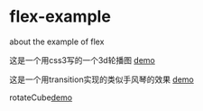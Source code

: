 # flex-example
about the example of flex

这是一个用css3写的一个3d轮播图
[demo](https://hanihanihaani.github.io/css-demo/3d-carousel.html)


这是一个用transition实现的类似手风琴的效果
[demo](https://hanihanihaani.github.io/css-demo/transition.html)

rotateCube[demo](https://hanihanihaani.github.io/css-demo/rotateCube.html)